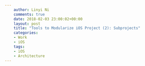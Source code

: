 ```yaml
---
    author: Linyi Ni
    comments: true
    date: 2018-02-03 23:00:02+00:00
    layout: post
    title: "Tools to Modularize iOS Project (2): Subprojects"
    categories:
    - Work
    - iOS
    tags:
    - iOS
    - Architecture
---
```

